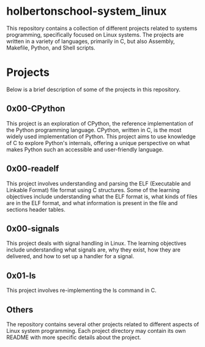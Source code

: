 # holbertonschool-system_linux

This repository contains a collection of different projects related to systems
programming, specifically focused on Linux systems. The projects are written in
a variety of languages, primarily in C, but also Assembly, Makefile, Python, and
Shell scripts.

# Projects

Below is a brief description of some of the projects in this repository.

## 0x00-CPython

This project is an exploration of CPython, the reference implementation of the
Python programming language. CPython, written in C, is the most widely used
implementation of Python. This project aims to use knowledge of C to explore
Python's internals, offering a unique perspective on what makes Python such an
accessible and user-friendly language.

## 0x00-readelf

This project involves understanding and parsing the ELF (Executable and Linkable
Format) file format using C structures. Some of the learning objectives include
understanding what the ELF format is, what kinds of files are in the ELF format,
and what information is present in the file and sections header tables.

## 0x00-signals

This project deals with signal handling in Linux. The learning objectives
include understanding what signals are, why they exist, how they are delivered,
and how to set up a handler for a signal.

## 0x01-ls

This project involves re-implementing the ls command in C.

## Others

The repository contains several other projects related to different aspects of
Linux system programming. Each project directory may contain its own README with
more specific details about the project.
